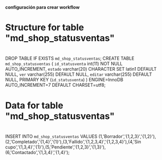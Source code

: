 **configuración para crear workflow**
#
# Structure for table "md_shop_statusventas"
#

DROP TABLE IF EXISTS `md_shop_statusventas`;
CREATE TABLE `md_shop_statusventas` (
  `id_statusventa` int(11) NOT NULL AUTO_INCREMENT,
  `estado` varchar(20) CHARACTER SET latin1 DEFAULT NULL,
  `ver` varchar(255) DEFAULT NULL,
  `editar` varchar(255) DEFAULT NULL,
  PRIMARY KEY (`id_statusventa`)
) ENGINE=InnoDB AUTO_INCREMENT=7 DEFAULT CHARSET=utf8;

#
# Data for table "md_shop_statusventas"
#

INSERT INTO `md_shop_statusventas` VALUES (1,'Borrador','{1,2,3}','{1,2}'),(2,'Completado','{1,4}','{1}'),(3,'Fallido','{1,2,3,4}','{1,2,3,4}'),(4,'Sin cupo','{1,3,4}','{1}'),(5,'Pendiente','{1,2,3}','{1,3}'),(6,'Contactado','{1,3,4}','{1,4}');
